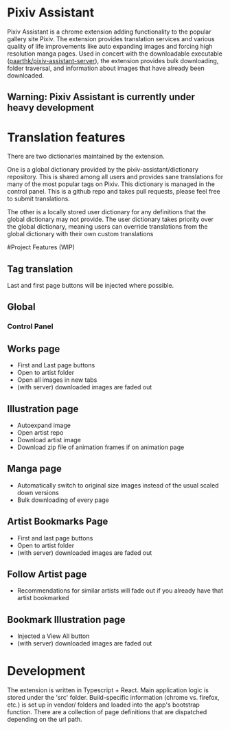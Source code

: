 # Pixiv Assistant

Pixiv Assistant is a chrome extension adding functionality to the popular gallery site Pixiv. The extension provides translation services and various quality of life improvements like auto expanding images and forcing high resolution manga pages. Used in concert with the downloadable executable ([paarthk/pixiv-assistant-server](https://github.com/paarthk/pixiv-assistant-server)), the extension provides bulk downloading, folder traversal, and information about images that have already been downloaded. 

## **Warning**: Pixiv Assistant is currently under heavy development

# Translation features

There are two dictionaries maintained by the extension. 

One is a global dictionary provided by the pixiv-assistant/dictionary repository. This is shared among all users and provides sane translations for many of the most popular tags on Pixiv. This dictionary is managed in the control panel. This is a github repo and takes pull requests, please feel free to submit translations. 

The other is a locally stored user dictionary for any definitions that the global dictionary may not provide. The user dictionary takes priority over the global dictionary, meaning users can override translations from the global dictionary with their own custom translations

#Project Features (WIP)

## Tag translation

Last and first page buttons will be injected where possible.

## Global

### Control Panel

## Works page

 * First and Last page buttons
 * Open to artist folder
 * Open all images in new tabs
 * (with server) downloaded images are faded out

## Illustration page

 * Autoexpand image
 * Open artist repo
 * Download artist image
 * Download zip file of animation frames if on animation page

## Manga page

 * Automatically switch to original size images instead of the usual scaled down versions
 * Bulk downloading of every page

## Artist Bookmarks Page

 * First and last page buttons
 * Open to artist folder
 * (with server) downloaded images are faded out

## Follow Artist page

 * Recommendations for similar artists will fade out if you already have that artist bookmarked

## Bookmark Illustration page

 * Injected a View All button
 * (with server) downloaded images are faded out
  
# Development

The extension is written in Typescript + React. Main application logic is stored under the 'src' folder. Build-specific information (chrome vs. firefox, etc.) is set up in vendor/<vendor> folders and loaded into the app's bootstrap function. There are a collection of page definitions that are dispatched depending on the url path.
